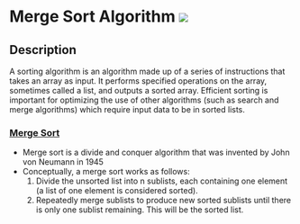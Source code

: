 # Merge Sort Algorithm [![](https://img.shields.io/badge/Robert-Muraru-blue)](https://robert-muraru-portfolio.herokuapp.com/)


## Description
A sorting algorithm is an algorithm made up of a series of instructions that takes an array as input. It performs specified operations on the array, sometimes called a list, and outputs a sorted array.
 Efficient sorting is important for optimizing the use of other algorithms (such as search and merge algorithms) which require input data to be in sorted lists.

### [Merge Sort](https://en.wikipedia.org/wiki/Merge_sort)
* Merge sort is a divide and conquer algorithm that was invented by John von Neumann in 1945
* Conceptually, a merge sort works as follows:
    1. Divide the unsorted list into n sublists, each containing one element (a list of one element is considered sorted).
    2. Repeatedly merge sublists to produce new sorted sublists until there is only one sublist remaining. This will be the sorted list.
